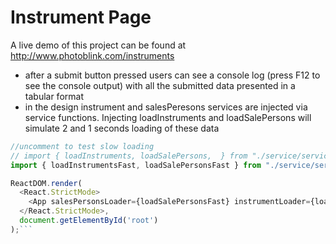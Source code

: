 # Instrument Page

A live demo of this project can be found at
<br/>
http://www.photoblink.com/instruments

- after a submit button pressed users can see a console log (press F12 to see the console output) with all the submitted data presented in a tabular format
- in the design instrument and salesPeresons services are injected via service functions. Injecting loadInstruments and loadSalePersons will simulate 2 and 1 seconds loading of these data
```javascript
//uncomment to test slow loading
// import { loadInstruments, loadSalePersons,  } from "./service/services";
import { loadInstrumentsFast, loadSalePersonsFast } from "./service/services";

ReactDOM.render(
  <React.StrictMode>
    <App salesPersonsLoader={loadSalePersonsFast} instrumentLoader={loadInstrumentsFast}/>
  </React.StrictMode>,
  document.getElementById('root')
);```
